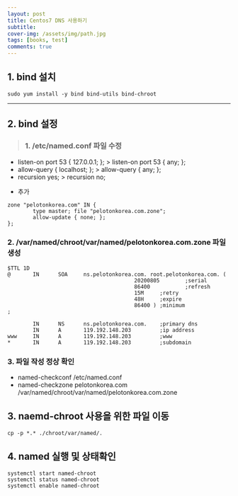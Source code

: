 ```yaml
---
layout: post
title: Centos7 DNS 사용하기
subtitle: 
cover-img: /assets/img/path.jpg
tags: [books, test]
comments: true
---
```



## 1. bind 설치
```console
sudo yum install -y bind bind-utils bind-chroot
```
---------------------------------------------------------------------------
## 2. bind 설정
>### 1. /etc/named.conf 파일 수정
* listen-on port 53 { 127.0.0.1; }; > listen-on port 53 { any; };
* allow-query     { localhost; }; > allow-query     { any; };
* recursion yes; > recursion no;
+ 추가
```
zone "pelotonkorea.com" IN {
        type master; file "pelotonkorea.com.zone";
        allow-update { none; };
};
```
### 2. /var/named/chroot/var/named/pelotonkorea.com.zone 파일 생성
```shell
$TTL 1D
@       IN      SOA     ns.pelotonkorea.com. root.pelotonkorea.com. (
                                        20200805        ;serial
                                        86400           ;refresh
                                        15M     ;retry
                                        48H     ;expire
                                        86400 ) ;minimum
;

        IN      NS      ns.pelotonkorea.com.    ;primary dns
        IN      A       119.192.148.203         ;ip address
www     IN      A       119.192.148.203         ;www
*       IN      A       119.192.148.203         ;subdomain
```
### 3. 파일 작성 정상 확인
* named-checkconf /etc/named.conf
* named-checkzone pelotonkorea.com /var/named/chroot/var/named/pelotonkorea.com.zone
## 3. naemd-chroot 사용을 위한 파일 이동
```console
cp -p *.* ./chroot/var/named/.
```
## 4. named 실행 및 상태확인
```console
systemctl start named-chroot
systemctl status named-chroot
systemctl enable named-chroot
```
